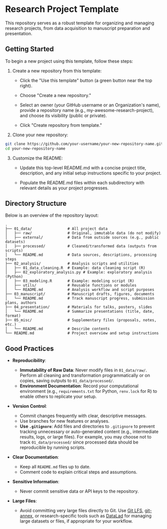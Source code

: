 # Research Project Template

This repository serves as a robust template for organizing and managing research projects, from data acquisition to manuscript preparation and presentation. 

## Getting Started

To begin a new project using this template, follow these steps:

1. Create a new repository from this template:

    - Click the "Use this template" button (a green button near the top right).

    - Choose "Create a new repository."

    - Select an owner (your GitHub username or an Organization's name), provide a repository name (e.g., my-awesome-research-project), and choose its visibility (public or private).

    - Click "Create repository from template."

2. Clone your new repository:

```bash
git clone https://github.com/your-username/your-new-repository-name.git
cd your-new-repository-name
```

3. Customize the README:

    - Update this top-level README.md with a concise project title, description, and any initial setup instructions specific to your project.

    - Populate the README.md files within each subdirectory with relevant details as your project progresses.

## Directory Structure

Below is an overview of the repository layout:

```
.
├── 01_data/                # All project data
│   ├── raw/                # Original, immutable data (do not modify)
│   ├── external/           # Data from outside sources (e.g., public datasets)
│   ├── processed/          # Cleaned/transformed data (outputs from scripts)
│   └── README.md           # Data sources, descriptions, processing steps
├── 02_analysis/            # Analysis scripts and utilities
│   ├── 01_data_cleaning.R  # Example: data cleaning script (R)
│   ├── 02_exploratory_analysis.py # Example: exploratory analysis (Python)
│   ├── 03_modeling.R       # Example: modeling script (R)
│   ├── utils/              # Reusable functions or modules
│   └── README.md           # Analysis workflow and script purposes
├── 03_manuscript/          # Manuscript drafts, figures, documents
│   └── README.md           # Track manuscript progress, submission plans, authors
├── 04_presentation/        # Materials for talks, posters, slides
│   └── README.md           # Summarize presentations (title, date, format)
├── 05_misc/                # Supplementary files (proposals, notes, etc.)
│   └── README.md           # Describe contents
└── README.md               # Project overview and setup instructions
```


## Good Practices

- **Reproducibility**:  
    - **Immutability of Raw Data**: Never modify files in `01_data/raw/`. Perform all cleaning and transformation programmatically or on copies, saving outputs to `01_data/processed/`.
    - **Environment Documentation**: Record your computational environment (e.g., `requirements.txt` for Python, `renv.lock` for R) to enable others to replicate your setup.

- **Version Control**:  
    - Commit changes frequently with clear, descriptive messages.
    - Use branches for new features or analyses.
    - **Use `.gitignore`**: Add files and directories to `.gitignore` to prevent tracking unnecessary or auto-generated content (e.g., intermediate results, logs, or large files). For example, you may choose not to track `01_data/processed/` since processed data should be reproducible by running scripts.

- **Clear Documentation**:  
    - Keep all `README.md` files up to date.
    - Comment code to explain critical steps and assumptions.

- **Sensitive Information**:  
    - Never commit sensitive data or API keys to the repository.

- **Large Files**:  
    - Avoid committing very large files directly to Git. Use [Git LFS](https://git-lfs.github.com/), [git-annex](https://git-annex.branchable.com/), or research-specific tools such as [DataLad](https://www.datalad.org/) for managing large datasets or files, if appropriate for your workflow.
